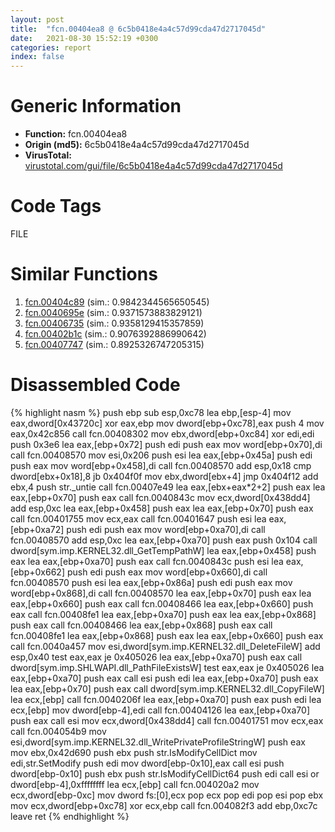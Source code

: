 ```yaml
---
layout: post
title:  "fcn.00404ea8 @ 6c5b0418e4a4c57d99cda47d2717045d"
date:   2021-08-30 15:52:19 +0300
categories: report
index: false
---
```


# Generic Information
- **Function:** fcn.00404ea8
- **Origin (md5):** 6c5b0418e4a4c57d99cda47d2717045d
- **VirusTotal:** [virustotal.com/gui/file/6c5b0418e4a4c57d99cda47d2717045d][virustotal_ref]

# Code Tags
<span class="tag" id="FILE">FILE</span>


# Similar Functions

1. [fcn.00404c89][similar_1_ref] (sim.: 0.9842344565650545)
2. [fcn.0040695e][similar_2_ref] (sim.: 0.9371573883829121)
3. [fcn.00406735][similar_3_ref] (sim.: 0.9358129415357859)
4. [fcn.00402b1c][similar_4_ref] (sim.: 0.9076392886990642)
5. [fcn.00407747][similar_5_ref] (sim.: 0.8925326747205315)


# Disassembled Code

{% highlight nasm %}
push ebp
sub esp,0xc78
lea ebp,[esp-4]
mov eax,dword[0x43720c]
xor eax,ebp
mov dword[ebp+0xc78],eax
push 4
mov eax,0x42c856
call fcn.00408302
mov ebx,dword[ebp+0xc84]
xor edi,edi
push 0x3e6
lea eax,[ebp+0x72]
push edi
push eax
mov word[ebp+0x70],di
call fcn.00408570
mov esi,0x206
push esi
lea eax,[ebp+0x45a]
push edi
push eax
mov word[ebp+0x458],di
call fcn.00408570
add esp,0x18
cmp dword[ebx+0x18],8
jb 0x404f0f
mov ebx,dword[ebx+4]
jmp 0x404f12
add ebx,4
push str._untie
call fcn.00407e49
lea eax,[ebx+eax*2+2]
push eax
lea eax,[ebp+0x70]
push eax
call fcn.0040843c
mov ecx,dword[0x438dd4]
add esp,0xc
lea eax,[ebp+0x458]
push eax
lea eax,[ebp+0x70]
push eax
call fcn.00401755
mov ecx,eax
call fcn.00401647
push esi
lea eax,[ebp+0xa72]
push edi
push eax
mov word[ebp+0xa70],di
call fcn.00408570
add esp,0xc
lea eax,[ebp+0xa70]
push eax
push 0x104
call dword[sym.imp.KERNEL32.dll_GetTempPathW]
lea eax,[ebp+0x458]
push eax
lea eax,[ebp+0xa70]
push eax
call fcn.0040843c
push esi
lea eax,[ebp+0x662]
push edi
push eax
mov word[ebp+0x660],di
call fcn.00408570
push esi
lea eax,[ebp+0x86a]
push edi
push eax
mov word[ebp+0x868],di
call fcn.00408570
lea eax,[ebp+0x70]
push eax
lea eax,[ebp+0x660]
push eax
call fcn.00408466
lea eax,[ebp+0x660]
push eax
call fcn.00408fe1
lea eax,[ebp+0xa70]
push eax
lea eax,[ebp+0x868]
push eax
call fcn.00408466
lea eax,[ebp+0x868]
push eax
call fcn.00408fe1
lea eax,[ebp+0x868]
push eax
lea eax,[ebp+0x660]
push eax
call fcn.0040a457
mov esi,dword[sym.imp.KERNEL32.dll_DeleteFileW]
add esp,0x40
test eax,eax
je 0x405026
lea eax,[ebp+0xa70]
push eax
call dword[sym.imp.SHLWAPI.dll_PathFileExistsW]
test eax,eax
je 0x405026
lea eax,[ebp+0xa70]
push eax
call esi
push edi
lea eax,[ebp+0xa70]
push eax
lea eax,[ebp+0x70]
push eax
call dword[sym.imp.KERNEL32.dll_CopyFileW]
lea ecx,[ebp]
call fcn.0040206f
lea eax,[ebp+0xa70]
push eax
push edi
lea ecx,[ebp]
mov dword[ebp-4],edi
call fcn.00404126
lea eax,[ebp+0xa70]
push eax
call esi
mov ecx,dword[0x438dd4]
call fcn.00401751
mov ecx,eax
call fcn.004054b9
mov esi,dword[sym.imp.KERNEL32.dll_WritePrivateProfileStringW]
push eax
mov ebx,0x42d690
push ebx
push str.IsModifyCellDict
mov edi,str.SetModify
push edi
mov dword[ebp-0x10],eax
call esi
push dword[ebp-0x10]
push ebx
push str.IsModifyCellDict64
push edi
call esi
or dword[ebp-4],0xffffffff
lea ecx,[ebp]
call fcn.004020a2
mov ecx,dword[ebp-0xc]
mov dword fs:[0],ecx
pop ecx
pop edi
pop esi
pop ebx
mov ecx,dword[ebp+0xc78]
xor ecx,ebp
call fcn.004082f3
add ebp,0xc7c
leave 
ret 
{% endhighlight %}


[similar_1_ref]: /report/fcn.00404c89@6c5b0418e4a4c57d99cda47d2717045d
[similar_2_ref]: /report/fcn.0040695e@6c5b0418e4a4c57d99cda47d2717045d
[similar_3_ref]: /report/fcn.00406735@6c5b0418e4a4c57d99cda47d2717045d
[similar_4_ref]: /report/fcn.00402b1c@6c5b0418e4a4c57d99cda47d2717045d
[similar_5_ref]: /report/fcn.00407747@e16f74a2849182d98050864255e902f8
[virustotal_ref]: https://www.virustotal.com/gui/file/6c5b0418e4a4c57d99cda47d2717045d